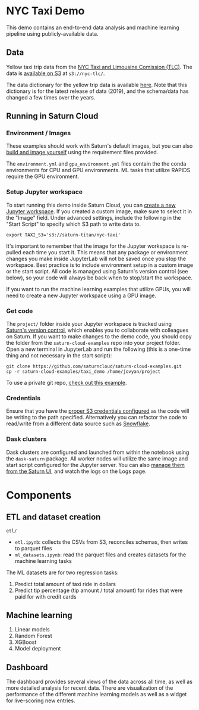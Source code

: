 # NYC Taxi Demo

This demo contains an end-to-end data analysis and machine learning pipeline using publicly-available data.

## Data 

Yellow taxi trip data from the [NYC Taxi and Limousine Comission (TLC)](https://www1.nyc.gov/site/tlc/about/tlc-trip-record-data.page). The data is [available on S3](https://registry.opendata.aws/nyc-tlc-trip-records-pds/) at `s3://nyc-tlc/`.

The data dictionary for the yellow trip data is available [here](https://www1.nyc.gov/assets/tlc/downloads/pdf/data_dictionary_trip_records_yellow.pdf). Note that this dictionary is for the latest release of data (2019), and the schema/data has changed a few times over the years.

## Running in Saturn Cloud

### Environment / Images

These examples should work with Saturn's default images, but you can also [build and image yourself](https://www.saturncloud.io/docs/getting-started/setup/customizing-environments/) using the requirement files provided.

The `environment.yml` and `gpu_environment.yml` files contain the the conda environments for CPU and GPU environments. ML tasks that utilize RAPIDS require the GPU environment.

### Setup Jupyter workspace

To start running this demo inside Saturn Cloud, you can [create a new Jupyter workspace](https://www.saturncloud.io/docs/getting-started/spinning/jupyter/). If you created a custom image, make sure to select it in the "Image" field. Under advanced settings, include the following in the "Start Script" to specify which S3 path to write data to.

```
export TAXI_S3='s3://saturn-titan/nyc-taxi'
```

It's important to remember that the image for the Jupyter workspace is re-pulled each time you start it. This means that any package or environment changes you make inside JupyterLab will not be saved once you stop the workspace. Best practice is to include environment setup in a custom image or the start script. All code is managed using Saturn's version control (see below), so your code will always be back when to stop/start the workspace.

If you want to run the machine learning examples that utilize GPUs, you will need to create a new Jupyter workspace using a GPU image.

### Get code

The `project/` folder inside your Jupyter workspace is tracked using [Saturn's version control](https://www.saturncloud.io/docs/collaboration/version-control/), which enables you to collaborate with colleagues on Saturn. If you want to make changes to the demo code, you should copy the folder from the `saturn-cloud-examples` repo into your project folder. Open a new terminal in JupyterLab and run the following (this is a one-time thing and not necessary in the start script):

```
git clone https://github.com/saturncloud/saturn-cloud-examples.git
cp -r saturn-cloud-examples/taxi_demo /home/jovyan/project
```

To use a private git repo, [check out this example](https://www.saturncloud.io/docs/connecting/tools/private_git/).

### Credentials

Ensure that you have the [proper S3 credentials configured](https://www.saturncloud.io/docs/connecting/data/) as the code will be writing to the path specified. Alternatively you can refactor the code to read/write from a different data source such as [Snowflake](https://www.saturncloud.io/docs/connecting/data/snowflake/).


### Dask clusters

Dask clusters are configured and launched from within the notebook using the `dask-saturn` package. All worker nodes will utilize the same image and start script configured for the Jupyter server. You can also [manage them from the Saturn UI](https://www.saturncloud.io/docs/getting-started/spinning/dask/#spinning-up-dask-clusters-from-the-ui), and watch the logs on the Logs page. 

# Components

## ETL and dataset creation

`etl/`
- `etl.ipynb`: collects the CSVs from S3, reconciles schemas, then writes to parquet files
- `ml_datasets.ipynb`: read the parquet files and creates datasets for the machine learning tasks

The ML datasets are for two regression tasks: 
1. Predict total amount of taxi ride in dollars
1. Predict tip percentage (tip amount / total amount) for rides that were paid for with credit cards

## Machine learning

1. Linear models
1. Random Forest
1. XGBoost
1. Model deployment

## Dashboard

The dashboard provides several views of the data across all time, as well as more detailed analysis for recent data. There are visualization of the performance of the different machine learning models as well as a widget for live-scoring new entries.